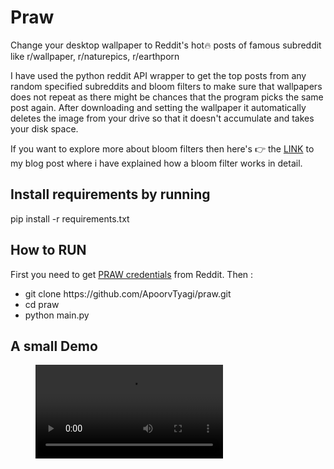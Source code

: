 # Praw
Change your desktop wallpaper to Reddit's hot🔥 posts of famous subreddit like r/wallpaper, r/naturepics, r/earthporn


I have used the python reddit API wrapper to get the top posts from any random specified subreddits and bloom filters to make sure that wallpapers does not repeat as there might be chances that the program picks the same post again. After downloading and setting the wallpaper it automatically deletes the image from your drive so that it doesn't accumulate and takes your disk space. 

If you want to explore more about bloom filters then here's 👉 the [LINK](https://apoorvtyagi133.blogspot.com/2020/05/bloom-filter.html) to my blog post where i have explained how a bloom filter works in detail.

## Install requirements by running
pip install -r requirements.txt

## How to RUN
First you need to get [PRAW credentials](https://praw.readthedocs.io/en/latest/getting_started/quick_start.html) from Reddit. Then :

<ul>
<li>git clone https://github.com/ApoorvTyagi/praw.git </li>
<li>cd praw <l/i>
<li>python main.py </li>
</ul>
  
## A small Demo
<figure class="video_container">
  <video controls="true" allowfullscreen="true">
    <source src="demo.mp4" type="video/mp4">
  </video>
</figure>
